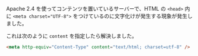 Apache 2.4 を使ってコンテンツを置いているサーバーで、HTML の `<head>` 内に `<meta charset="UTF-8">` をつけているのに文字化けが発生する現象が発生しました。

これは次のように `content` を指定したら解決しました。

```html
<meta http-equiv="Content-Type" content="text/html; charset=utf-8" />
```
